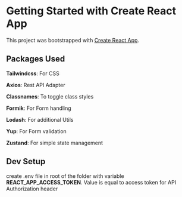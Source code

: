 # Getting Started with Create React App

This project was bootstrapped with [Create React App](https://github.com/facebook/create-react-app).

## Packages Used

**Tailwindcss**: For CSS

**Axios**: Rest API Adapter

**Classnames**: To toggle class styles

**Formik**: For Form handling

**Lodash**: For additional Utils

**Yup**: For Form validation

**Zustand**: For simple state management

## Dev Setup

create .env file in root of the folder with variable **REACT_APP_ACCESS_TOKEN**. Value is equal to access token for API Authorization header
